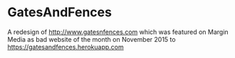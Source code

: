 # GatesAndFences

A redesign of http://www.gatesnfences.com which was featured on Margin Media as bad website of the month on November 2015 to https://gatesandfences.herokuapp.com

